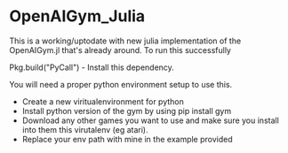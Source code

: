 # OpenAIGym_Julia


This is a working/uptodate with new julia implementation of the OpenAIGym.jl that's already around. To run this successfully

Pkg.build("PyCall") - Install this dependency.

You will need a proper python environment setup to use this. 

- Create a new viritualenvironment for python
- Install python version of the gym by using pip install gym
- Download any other games you want to use and make sure you install into them this virutalenv (eg atari). 
- Replace your env path with mine in the example provided